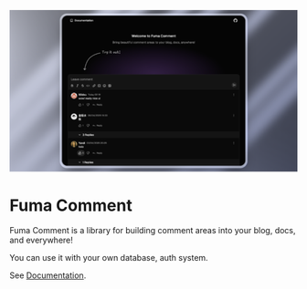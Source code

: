 ![Preview](./assets/fuma-comment.png)

# Fuma Comment

Fuma Comment is a library for building comment areas into your blog, docs, and everywhere!

You can use it with your own database, auth system.

See [Documentation](https://fuma-comment.vercel.app/docs).
